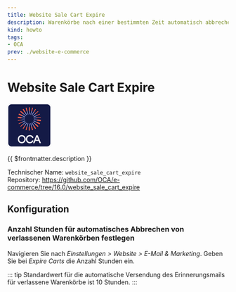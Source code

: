 ```yaml
---
title: Website Sale Cart Expire
description: Warenkörbe nach einer bestimmten Zeit automatisch abbrechen.
kind: howto
tags:
- OCA
prev: ./website-e-commerce
---
```

# Website Sale Cart Expire
![icon_oca_app](attachments/icon_oca_app.png)

{{ $frontmatter.description }}

Technischer Name: `website_sale_cart_expire`\
Repository: <https://github.com/OCA/e-commerce/tree/16.0/website_sale_cart_expire>

## Konfiguration

### Anzahl Stunden für automatisches Abbrechen von verlassenen Warenkörben festlegen

Navigieren Sie nach *Einstellungen > Website > E-Mail & Marketing*. Geben Sie bei *Expire Carts* die Anzahl Stunden ein.

::: tip
Standardwert für die automatische Versendung des Erinnerungsmails für verlassene Warenkörbe ist 10 Stunden.
:::
